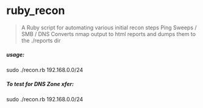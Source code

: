 # ruby_recon
> A Ruby script for automating various initial recon steps Ping Sweeps / SMB / DNS
> Converts nmap output to html reports and dumps them to the ./reports dir

##### usage: 
sudo ./recon.rb 192.168.0.0/24

##### To test for DNS Zone xfer:
sudo ./recon.rb 192.168.0.0/24 <domain>

